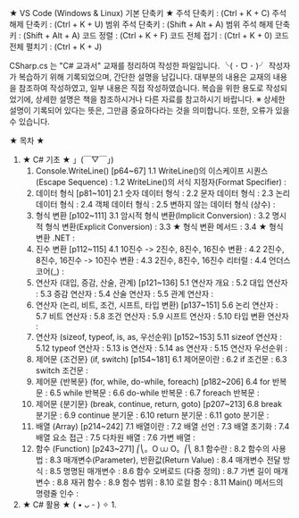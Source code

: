 ﻿★ VS Code (Windows & Linux) 기본 단축키 ★
    주석 단축키 : (Ctrl + K + C)
    주석 해제 단축키 : (Ctrl + K + U)
    범위 주석 단축키 : (Shift + Alt + A)
    범위 주석 해제 단축키 : (Shift + Alt + A)
    코드 정렬 : (Ctrl + K + F)
    코드 전체 접기 : (Ctrl + K + 0)
    코드 전체 펼치기 : (Ctrl + K + J)

CSharp.cs 는 "C# 교과서" 교재를 정리하여 작성한 파일입니다. ╰( ･ ᗜ ･ )╯
작성자가 복습하기 위해 기록되었으며, 간단한 설명을 남깁니다.
대부분의 내용은 교재의 내용을 참조하여 작성하였고, 일부 내용은 직접 작성하였습니다.
복습을 위한 용도로 작성되었기에, 상세한 설명은 책을 참조하시거나 다른 자료를 참고하시기 바랍니다.
※ 상세한 설명이 기록되어 있다는 뜻은, 그만큼 중요하다라는 것을 의미합니다.
또한, 오류가 있을 수 있습니다.

★ 목차 ★
1. ★ C# 기초 ★   」(￣▽￣」)
    1. Console.WriteLine() [p64~67]
        1.1 WriteLine()의 이스케이프 시퀀스(Escape Sequence) :
        1.2 WriteLine()의 서식 지정자(Format Specifier) :
    2. 데이터 형식 [p81~101]
        2.1 숫자 데이터 형식 :
        2.2 문자 데이터 형식 :
        2.3 논리 데이터 형식 :
        2.4 객체 데이터 형식 :
        2.5 변하지 않는 데이터 형식 (상수) :
    3. 형식 변환 [p102~111]
        3.1 암시적 형식 변환(Implicit Conversion) :
        3.2 명시적 형식 변환(Explicit Conversion) :
        3.3 ★ 형식 변환 메서드 :
        3.4 ★ 형식 변환 .NET :
    4. 진수 변환 [p112~115]
        4.1 10진수 -> 2진수, 8진수, 16진수 변환 :
        4.2 2진수, 8진수, 16진수 -> 10진수 변환 :
        4.3 2진수, 8진수, 16진수 리터럴 : 
        4.4 언더스코어(_) :
    5. 연산자 (대입, 증감, 산술, 관계) [p121~136]
        5.1 연산자 개요 :
        5.2 대입 연산자 :
        5.3 증감 연산자 :
        5.4 산술 연산자 :
        5.5 관계 연산자 :
    5. 연산자 (논리, 비트, 조건, 시프트, 타입 변환) [p137~151]
        5.6 논리 연산자 :
        5.7 비트 연산자 :
        5.8 조건 연산자 :
        5.9 시프트 연산자 :
        5.10 타입 변환 연산자 :
    5. 연산자 (sizeof, typeof, is, as, 우선순위) [p152~153]
        5.11 sizeof 연산자 :
        5.12 typeof 연산자 :
        5.13 is 연산자 :
        5.14 as 연산자 :
        5.15 연산자 우선순위 :
    6. 제어문 {조건문} (if, switch) [p154~181]
        6.1 제어문이란 :
        6.2 if 조건문 :
        6.3 switch 조건문 :
    6. 제어문 {반복문} (for, while, do-while, foreach) [p182~206]
        6.4 for 반복문 :
        6.5 while 반복문 :
        6.6 do-while 반복문 :
        6.7 foreach 반복문 :
    6. 제어문 {분기문} (break, continue, return, goto) [p207~213]
        6.8 break 분기문 :
        6.9 continue 분기문 :
        6.10 return 분기문 :
        6.11 goto 분기문 :
    7. 배열 (Array) [p214~242]
        7.1 배열이란 :
        7.2 배열 선언 :
        7.3 배열 초기화 :
        7.4 배열 요소 접근 :
        7.5 다차원 배열 :
        7.6 가변 배열 :
    8. 함수 (Function) [p243~271]   ⎛⎝。O ⩊ O。⎛⎝
        8.1 함수란 :
        8.2 함수의 사용법 :
        8.3 매개변수(Parameter), 반환값(Return Value) :
        8.4 매개변수 전달 방식 :
        8.5 명명된 매개변수 :
        8.6 함수 오버로드 (다중 정의) :
        8.7 가변 길이 매개변수 :
        8.8 재귀 함수 :
        8.9 함수 범위 :
        8.10 로컬 함수 :
        8.11 Main() 메서드의 명령줄 인수 :
2. ★ C# 활용 ★   ( • ᴗ - ) ✧
    1. 



